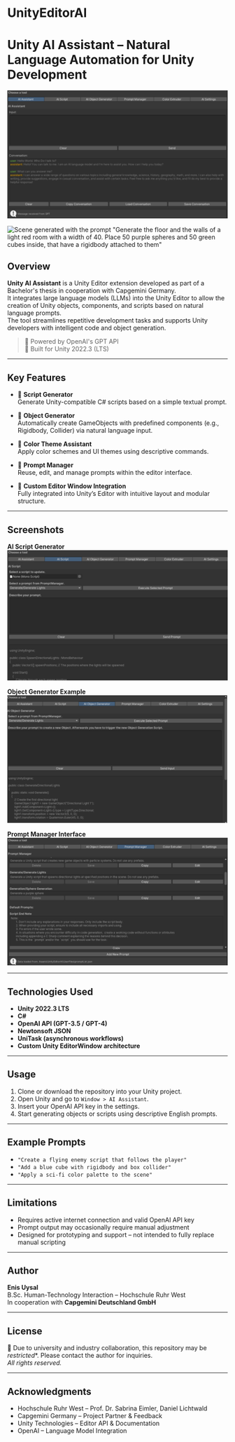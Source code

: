 # UnityEditorAI
 
# Unity AI Assistant – Natural Language Automation for Unity Development

![Unity Editor Extension](docs/images/hero.png)

![Scene generated with the prompt "Generate the floor and the walls of a light red room
with a width of 40. Place 50 purple spheres and 50 green cubes inside, that have a rigidbody
attached to them"](docs/images/prompt-scene.png)


## Overview

**Unity AI Assistant** is a Unity Editor extension developed as part of a Bachelor's thesis in cooperation with Capgemini Germany.  
It integrates large language models (LLMs) into the Unity Editor to allow the creation of Unity objects, components, and scripts based on natural language prompts.  
The tool streamlines repetitive development tasks and supports Unity developers with intelligent code and object generation.

> 🧠 Powered by OpenAI's GPT API  
> 🧰 Built for Unity 2022.3 (LTS)

---

## Key Features

- 🧾 **Script Generator**  
  Generate Unity-compatible C# scripts based on a simple textual prompt.

- 🧱 **Object Generator**  
  Automatically create GameObjects with predefined components (e.g., Rigidbody, Collider) via natural language input.

- 🎨 **Color Theme Assistant**  
  Apply color schemes and UI themes using descriptive commands.

- 💬 **Prompt Manager**  
  Reuse, edit, and manage prompts within the editor interface.

- 🔧 **Custom Editor Window Integration**  
  Fully integrated into Unity’s Editor with intuitive layout and modular structure.

---

## Screenshots


**AI Script Generator**  
![Script Generator](docs/images/script-generator.png)

**Object Generator Example**  
![Object Generator](docs/images/object-generator.png)

**Prompt Manager Interface**  
![Prompt Manager](docs/images/prompt-manager.png)

---

## Technologies Used

- **Unity 2022.3 LTS**
- **C#**
- **OpenAI API (GPT-3.5 / GPT-4)**
- **Newtonsoft JSON**
- **UniTask (asynchronous workflows)**
- **Custom Unity EditorWindow architecture**

---



## Usage

1. Clone or download the repository into your Unity project.
2. Open Unity and go to `Window > AI Assistant`.
3. Insert your OpenAI API key in the settings.
4. Start generating objects or scripts using descriptive English prompts.

---

## Example Prompts

- `"Create a flying enemy script that follows the player"`
- `"Add a blue cube with rigidbody and box collider"`
- `"Apply a sci-fi color palette to the scene"`

---

## Limitations

- Requires active internet connection and valid OpenAI API key
- Prompt output may occasionally require manual adjustment
- Designed for prototyping and support – not intended to fully replace manual scripting

---

## Author

**Enis Uysal**  
B.Sc. Human-Technology Interaction – Hochschule Ruhr West  
In cooperation with **Capgemini Deutschland GmbH**

---

## License

🚫 Due to university and industry collaboration, this repository may be *restricted**. Please contact the author for inquiries.  
*All rights reserved.*

---

## Acknowledgments

- Hochschule Ruhr West – Prof. Dr. Sabrina Eimler, Daniel Lichtwald  
- Capgemini Germany – Project Partner & Feedback  
- Unity Technologies – Editor API & Documentation  
- OpenAI – Language Model Integration


